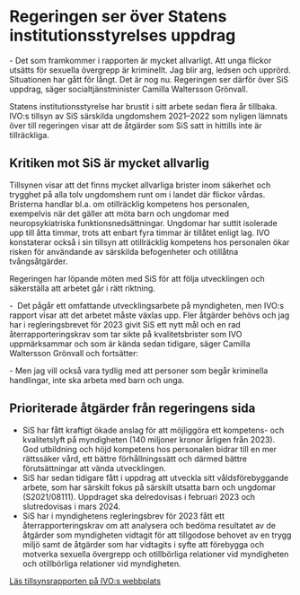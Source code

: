 # Regeringen ser över Statens institutionsstyrelses uppdrag

\- Det som framkommer i rapporten är mycket allvarligt. Att unga flickor utsätts för sexuella övergrepp är kriminellt. Jag blir arg, ledsen och upprörd. Situationen har gått för långt. Det är nog nu. Regeringen ser därför över SiS uppdrag, säger socialtjänstminister Camilla Waltersson Grönvall.

Statens institutionsstyrelse har brustit i sitt arbete sedan flera år tillbaka. IVO:s tillsyn av SiS särskilda ungdomshem 2021–2022 som nyligen lämnats över till regeringen visar att de åtgärder som SiS satt in hittills inte är tillräckliga.

## Kritiken mot SiS är mycket allvarlig

Tillsynen visar att det finns mycket allvarliga brister inom säkerhet och trygghet på alla tolv ungdomshem runt om i landet där flickor vårdas. Bristerna handlar bl.a. om otillräcklig kompetens hos personalen, exempelvis när det gäller att möta barn och ungdomar med neuropsykiatriska funktionsnedsättningar. Ungdomar har suttit isolerade upp till åtta timmar, trots att enbart fyra timmar är tillåtet enligt lag. IVO konstaterar också i sin tillsyn att otillräcklig kompetens hos personalen ökar risken för användande av särskilda befogenheter och otillåtna tvångsåtgärder.

Regeringen har löpande möten med SiS för att följa utvecklingen och säkerställa att arbetet går i rätt riktning.

\-  Det pågår ett omfattande utvecklingsarbete på myndigheten, men IVO:s rapport visar att det arbetet måste växlas upp. Fler åtgärder behövs och jag har i regleringsbrevet för 2023 givit SiS ett nytt mål och en rad återrapporteringskrav som tar sikte på kvalitetsbrister som IVO uppmärksammar och som är kända sedan tidigare, säger Camilla Waltersson Grönvall och fortsätter:

\- Men jag vill också vara tydlig med att personer som begår kriminella handlingar, inte ska arbeta med barn och unga.

## Prioriterade åtgärder från regeringens sida

* SiS har fått kraftigt ökade anslag för att möjliggöra ett kompetens\- och kvalitetslyft på myndigheten (140 miljoner kronor årligen från 2023\). God utbildning och höjd kompetens hos personalen bidrar till en mer rättssäker vård, ett bättre förhållningssätt och därmed bättre förutsättningar att vända utvecklingen.
* SiS har sedan tidigare fått i uppdrag att utveckla sitt våldsförebyggande arbete, som har särskilt fokus på särskilt utsatta barn och ungdomar (S2021/08111\). Uppdraget ska delredovisas i februari 2023 och slutredovisas i mars 2024\.
* SiS har i myndighetens regleringsbrev för 2023 fått ett återrapporteringskrav om att analysera och bedöma resultatet av de åtgärder som myndigheten vidtagit för att tillgodose behovet av en trygg miljö samt de åtgärder som har vidtagits i syfte att förebygga och motverka sexuella övergrepp och otillbörliga relationer vid myndigheten och otillbörliga relationer vid myndigheten.

[Läs tillsynsrapporten på IVO:s webbplats](https://ivo.se/globalassets/dokument/publicerat/rapporter/rapporter-2023/tillsyn-av-sis-sarskilda-ungdomshem.pdf)
